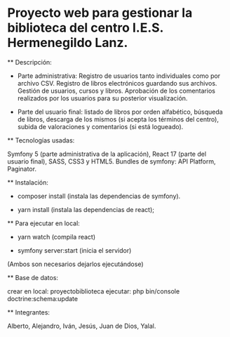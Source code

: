 # Proyecto web para gestionar la biblioteca del centro I.E.S. Hermenegildo Lanz.

** Descripción:

* Parte administrativa: Registro de usuarios tanto individuales como por archivo CSV. Registro de libros electrónicos guardando sus archivos. Gestión de usuarios, cursos y libros. Aprobación de los comentarios realizados por los usuarios para su posterior visualización.

* Parte del usuario final: listado de libros por orden alfabético, búsqueda de libros, descarga de los mismos (si acepta los términos del centro), subida de valoraciones y comentarios (si está logueado).

** Tecnologías usadas:

Symfony 5 (parte administrativa de la aplicación), React 17 (parte del usuario final), SASS, CSS3 y HTML5. Bundles de symfony: API Platform, Paginator.

** Instalación:

* composer install (instala las dependencias de symfony).

* yarn install (instala las dependencias de react);

** Para ejecutar en local:

* yarn watch (compila react)

* symfony server:start (inicia el servidor)

(Ambos son necesarios dejarlos ejecutándose)

** Base de datos:

crear en local: proyectobiblioteca
ejecutar: php bin/console doctrine:schema:update

** Integrantes:

Alberto, Alejandro, Iván, Jesús, Juan de Dios, Yalal.